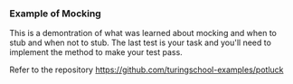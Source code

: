 ### Example of Mocking
This is a demontration of what was learned about mocking and when to stub and when not to stub.
The last test is your task and you'll need to implement the method to make your test pass.

Refer to the repository https://github.com/turingschool-examples/potluck